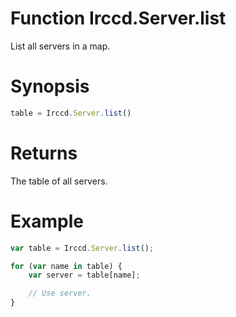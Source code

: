 # Function Irccd.Server.list

List all servers in a map.

# Synopsis

```javascript
table = Irccd.Server.list()
```

# Returns

The table of all servers.

# Example

```javascript
var table = Irccd.Server.list();

for (var name in table) {
    var server = table[name];

    // Use server.
}
```
